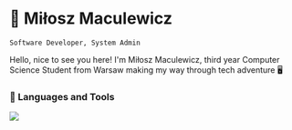 # 🚀 Miłosz Maculewicz 
` Software Developer, System Admin `

Hello, nice to see you here! I'm Miłosz Maculewicz, third year Computer Science Student from Warsaw making my way through tech adventure 🖥️

### 🧰 Languages and Tools

[![](https://skillicons.dev/icons?i=cpp,python,git,windows,linux,bash,html,css,tailwind,react)]()
